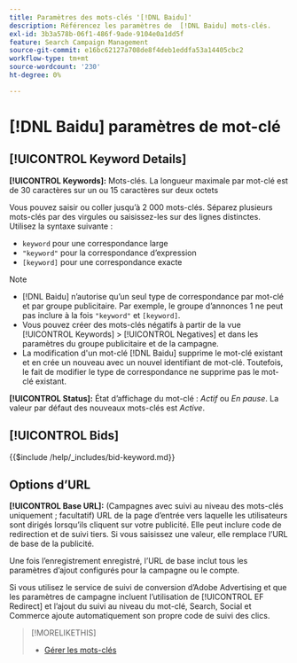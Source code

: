 ```yaml
---
title: Paramètres des mots-clés '[!DNL Baidu]'
description: Référencez les paramètres de  [!DNL Baidu] mots-clés.
exl-id: 3b3a578b-06f1-486f-9ade-9104e0a1dd5f
feature: Search Campaign Management
source-git-commit: e16bc62127a708de8f4deb1eddfa53a14405cbc2
workflow-type: tm+mt
source-wordcount: '230'
ht-degree: 0%

---
```


# [!DNL Baidu] paramètres de mot-clé

## [!UICONTROL Keyword Details]

**[!UICONTROL Keywords]:** Mots-clés. La longueur maximale par mot-clé est de 30 caractères sur un ou 15 caractères sur deux octets

Vous pouvez saisir ou coller jusqu’à 2 000 mots-clés. Séparez plusieurs mots-clés par des virgules ou saisissez-les sur des lignes distinctes. Utilisez la syntaxe suivante :

* `keyword` pour une correspondance large
* `"keyword"` pour la correspondance d’expression
* `[keyword]` pour une correspondance exacte

>[!NOTE]
>
>* [!DNL Baidu] n’autorise qu’un seul type de correspondance par mot-clé et par groupe publicitaire. Par exemple, le groupe d’annonces 1 ne peut pas inclure à la fois `"keyword"` et `[keyword]`.
>* Vous pouvez créer des mots-clés négatifs à partir de la vue [!UICONTROL Keywords] > [!UICONTROL Negatives] et dans les paramètres du groupe publicitaire et de la campagne.
>* La modification d&#39;un mot-clé [!DNL Baidu] supprime le mot-clé existant et en crée un nouveau avec un nouvel identifiant de mot-clé. Toutefois, le fait de modifier le type de correspondance ne supprime pas le mot-clé existant.

**[!UICONTROL Status]:** État d’affichage du mot-clé : *Actif* ou *En pause*. La valeur par défaut des nouveaux mots-clés est *Active*.

## [!UICONTROL Bids]

<!-- **[!UICONTROL Bid]:** -->

{{$include /help/_includes/bid-keyword.md}}

## Options d’URL

**[!UICONTROL Base URL]:** (Campagnes avec suivi au niveau des mots-clés uniquement ; facultatif) URL de la page d’entrée vers laquelle les utilisateurs sont dirigés lorsqu’ils cliquent sur votre publicité. Elle peut inclure
code de redirection et de suivi tiers. Si vous saisissez une valeur, elle remplace l’URL de base de la publicité.

Une fois l’enregistrement enregistré, l’URL de base inclut tous les paramètres d’ajout configurés pour la campagne ou le compte.

Si vous utilisez le service de suivi de conversion d’Adobe Advertising et que les paramètres de campagne incluent l’utilisation de [!UICONTROL EF Redirect] et l’ajout du suivi au niveau du mot-clé, Search, Social et Commerce ajoute automatiquement son propre code de suivi des clics.

>[!MORELIKETHIS]
>
>* [Gérer les mots-clés](/help/search-social-commerce/campaign-management/campaigns/keyword-manage.md)
